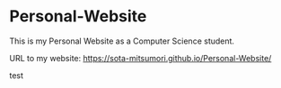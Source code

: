 # Personal-Website
This is my Personal Website as a Computer Science student.

URL to my website:
https://sota-mitsumori.github.io/Personal-Website/

test